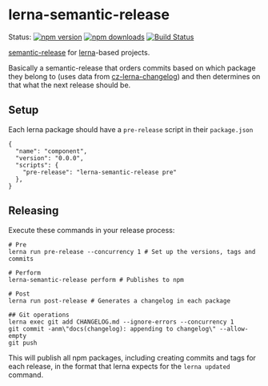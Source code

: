 # lerna-semantic-release

Status:
[![npm version](https://img.shields.io/npm/v/lerna-semantic-release.svg?style=flat-square)](https://www.npmjs.org/package/lerna-semantic-release)
[![npm downloads](https://img.shields.io/npm/dm/lerna-semantic-release.svg?style=flat-square)](http://npm-stat.com/charts.html?package=lerna-semantic-release)
[![Build Status](https://img.shields.io/travis/atlassian/lerna-semantic-release.svg?style=flat-square)](https://travis-ci.org/atlassian/lerna-semantic-release)


[semantic-release](https://www.npmjs.com/package/semantic-release) for [lerna](http://lernajs.io)-based projects.

Basically a semantic-release that orders commits based on which package they belong to (uses data from [cz-lerna-changelog](https://github.com/atlassian/cz-lerna-changelog)) and then determines on that what the next release should be.

## Setup

Each lerna package should have a `pre-release` script in their `package.json`

```
{
  "name": "component",
  "version": "0.0.0",
  "scripts": {
    "pre-release": "lerna-semantic-release pre"
  },
}
```

## Releasing

Execute these commands in your release process:

```
# Pre
lerna run pre-release --concurrency 1 # Set up the versions, tags and commits

# Perform
lerna-semantic-release perform # Publishes to npm

# Post
lerna run post-release # Generates a changelog in each package

## Git operations
lerna exec git add CHANGELOG.md --ignore-errors --concurrency 1
git commit -anm\"docs(changelog): appending to changelog\" --allow-empty 
git push
```

This will publish all npm packages, including creating commits and tags for each release, in the format that lerna expects for the `lerna updated` command.